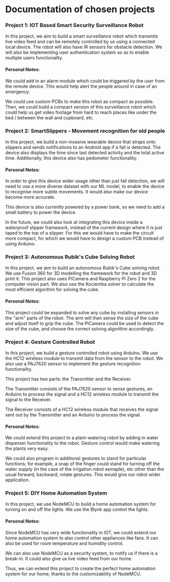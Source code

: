 # Documentation of chosen projects

### Project 1: IOT Based Smart Security Surveillance Robot

In this project, we aim to build a smart surveillance robot which transmits live video feed and can be remotely controlled by us using a connected local device. The robot will also have IR sensors for obstacle detection. We will also be implementing user authentication system so as to enable multiple users functionality.

#### Personal Notes:
We could add in an alarm module which could be triggered by the user from the remote device. This would help alert the people around in case of an emergency. 

We could use custom PCBs to make this robot as compact as possible. Then, we could build a compact version of this surveillance robot which could help us get video footage from hard to reach places like under the bed / between the wall and cupboard, etc. 


### Project 2: SmartSlippers - Movement recognition for old people

In this project, we build a non-invasive wearable device that straps onto slippers and sends notifications to an Android app if a fall is detected. The device also displays the time since last detected activity and the total active time. Additionally, this device also has pedometer functionality.

#### Personal Notes: 

In order to give this device wider usage other than just fall detection, we will need to use a more diverse dataset with our ML model, to enable the device to recognise more subtle movements. It would also make our device become more accurate.

This device is also currently powered by a power bank, so we need to add a small battery to power the device.

In the future, we could also look at integrating this device inside a waterproof slipper framework, instead of the current design where it is just taped to the top of a slipper. For this we would have to make the circuit more compact, for which we would have to design a custom PCB instead of using Arduino.

### Project 3: Autonomous Rubik's Cube Solving Robot

In this project, we aim to build an autonomous Rubik's Cube solving robot. We use Fusion 360 for 3D modelling the framework for the robot and 3D print it. This project also uses PiCamera and Raspberry Pi Zero 2 for the computer vision part. We also use the Kociemba solver to calculate the most efficient algorithm for solving the cube.

#### Personal Notes:

This project could be expanded to solve any cube by installing sensors in the "arm" parts of the robot. The arm will then sense the size of the cube and adjust itself to grip the cube. The PiCamera could be used to detect the size of the cube, and choose the correct solving algorithm accordingly.


### Project 4: Gesture Controlled Robot

In this project, we build a gesture controlled robot using Arduino. We use the HC12 wireless module to transmit data from the sensor to the robot. We also use a PAJ7620 sensor to implement the gesture recognition functionality.

This project has two parts: the Transmitter and the Receiver.

The Transmitter consists of the PAJ7620 sensor to sense gestures, an Arduino to process the signal and a HC12 wireless module to transmit the signal to the Receiver.

The Receiver consists of a HC12 wireless module that receives the signal sent out by the Transmitter and an Arduino to process the signal.

#### Personal Notes:

We could extend this project to a plant-watering robot by adding in water dispenser functionality to the robot. Gesture control would make watering the plants very easy. 

We could also program in additional gestures to stand for particular functions; for example, a snap of the finger could stand for turning off the water supply (in the case of the irrigation robot exmaple), etc other than the usual forward, backward, rotate gestures. This would give our robot wider application.


### Project 5: DIY Home Automation System

In this project, we use NodeMCU to build a home automation system for turning on and off the  lights. We use the Blynk app control the lights.

#### Personal Notes:

Since NodeMCU has very wide functionality in IOT, we could extend our home automation system to also control other appliances like fans. It can also be used for room temperature and humidity control.

We can also use NodeMCU as a security system, to notify us if there is a break-in. It could also give us live video feed from our home. 

Thus, we can extend this project to create the perfect home automation system for our home, thanks to the customizability of NodeMCU.

